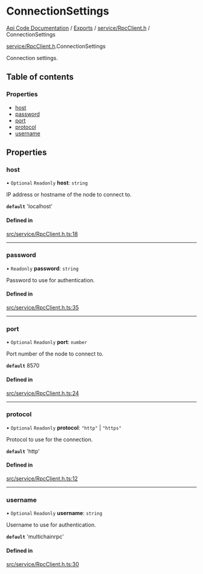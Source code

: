 # ConnectionSettings
 
[Api Code Documentation](../README.md) / [Exports](../modules.md) / [service/RpcClient.h](../modules/service_RpcClient_h.md) / ConnectionSettings

[service/RpcClient.h](../modules/service_RpcClient_h.md).ConnectionSettings

Connection settings.

## Table of contents

### Properties

- [host](service_RpcClient_h.ConnectionSettings.md#host)
- [password](service_RpcClient_h.ConnectionSettings.md#password)
- [port](service_RpcClient_h.ConnectionSettings.md#port)
- [protocol](service_RpcClient_h.ConnectionSettings.md#protocol)
- [username](service_RpcClient_h.ConnectionSettings.md#username)

## Properties

### host

• `Optional` `Readonly` **host**: `string`

IP address or hostname of the node to connect to.

**`default`** 'localhost'

#### Defined in

[src/service/RpcClient.h.ts:18](https://github.com/openkfw/TruBudget/blob/f6ee764/api/src/service/RpcClient.h.ts#L18)

___

### password

• `Readonly` **password**: `string`

Password to use for authentication.

#### Defined in

[src/service/RpcClient.h.ts:35](https://github.com/openkfw/TruBudget/blob/f6ee764/api/src/service/RpcClient.h.ts#L35)

___

### port

• `Optional` `Readonly` **port**: `number`

Port number of the node to connect to.

**`default`** 8570

#### Defined in

[src/service/RpcClient.h.ts:24](https://github.com/openkfw/TruBudget/blob/f6ee764/api/src/service/RpcClient.h.ts#L24)

___

### protocol

• `Optional` `Readonly` **protocol**: ``"http"`` \| ``"https"``

Protocol to use for the connection.

**`default`** 'http'

#### Defined in

[src/service/RpcClient.h.ts:12](https://github.com/openkfw/TruBudget/blob/f6ee764/api/src/service/RpcClient.h.ts#L12)

___

### username

• `Optional` `Readonly` **username**: `string`

Username to use for authentication.

**`default`** 'multichainrpc'

#### Defined in

[src/service/RpcClient.h.ts:30](https://github.com/openkfw/TruBudget/blob/f6ee764/api/src/service/RpcClient.h.ts#L30)

